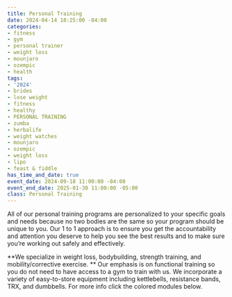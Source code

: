 ```yaml
---
title: Personal Training
date: 2024-04-14 18:25:00 -04:00
categories:
- fitness
- gym
- personal trainer
- weight loss
- mounjaro
- ozempic
- health
tags:
- '2024'
- brides
- lose weight
- fitness
- healthy
- PERSONAL TRAINING
- zumba
- herbalife
- weight watches
- mounjaro
- ozempic
- weight loss
- lipo
- feast & fiddle
has_time_and_date: true
event_date: 2024-09-18 11:00:00 -04:00
event_end_date: 2025-01-30 11:00:00 -05:00
class: Personal Training
---
```


All of our personal training programs are personalized to your specific goals and needs because no two bodies are the same so your program should be unique to you. Our 1 to 1 approach is to ensure you get the accountability and attention you deserve to help you see the best results and to make sure you’re working out safely and effectively.

**We specialize in weight loss, bodybuilding, strength training, and mobility/corrective exercise. ** Our emphasis is on functional training so you do not need to have access to a gym to train with us. We incorporate a variety of easy-to-store equipment including kettlebells, resistance bands, TRX, and dumbbells. For more info click the colored modules below.
